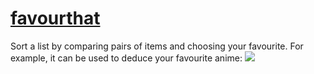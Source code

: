 # [favourthat](https://leighleighleigh.github.io/favourthat/)
Sort a list by comparing pairs of items and choosing your favourite.
For example, it can be used to deduce your favourite anime:
![](http://i.imgur.com/Yujin22.png)
